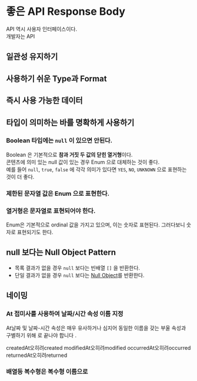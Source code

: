 # 좋은 API Response Body 

API 역시 사용자 인터페이스이다.  
개발자는 API 

## 일관성 유지하기

## 사용하기 쉬운 Type과 Format

## 즉시 사용 가능한 데이터



## 타입이 의미하는 바를 명확하게 사용하기

### Boolean 타입에는 `null` 이 있으면 안된다.

Boolean 은 기본적으로 **참과 거짓 두 값의 닫힌 열거형**이다.  
콘텐츠에 의미 있는 null 값이 있는 경우 Enum 으로 대체하는 것이 좋다.  
예를 들어 `null`, `true`, `false` 에 각각 의미가 있다면 `YES`, `NO`,  `UNKNOWN` 으로 표현하는 것이 더 좋다.

### 제한된 문자열 값은 Enum 으로 표현한다.


### 열거형은 문자열로 표현되어야 한다.

Enum은 기본적으로 ordinal 값을 가지고 있으며, 이는 숫자로 표현된다.
그러다보니 숫자로 표현되기도 한다.  


## null 보다는 Null Object Pattern


- 목록 결과가 없을 경우 `null` 보다는 빈배열 `[]` 을 반환한다.
- 단일 결과가 없을 경우 `null` 보다는 [Null Object](https://en.wikipedia.org/wiki/Null_object_pattern)를 반환한다.


## 네이밍

### At 접미사를 사용하여 날짜/시간 속성 이름 지정

At날짜 및 날짜-시간 속성은 매우 유사하거나 심지어 동일한 이름을 갖는 부울 속성과 구별하기 위해 로 끝나야 합니다 .

createdAt오히려created
modifiedAt오히려modified
occurredAt오히려occurred
returnedAt오히려returned

### 배열등 복수형은 복수형 이름으로

